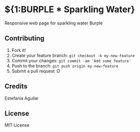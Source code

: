 # ${1:BURPLE * Sparkling Water}

Responsive web page for sparkling water Burple

## Contributing
1. Fork it!
2. Create your feature branch: `git checkout -b my-new-feature`
3. Commit your changes: `git commit -am 'Add some feature'`
4. Push to the branch: `git push origin my-new-feature`
5. Submit a pull request :D

## Credits
Estefania Aguilar

## License 
MIT License